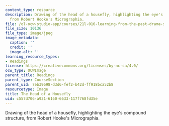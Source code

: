 ```yaml
---
content_type: resource
description: Drawing of the head of a housefly, highlighting the eye's compound structure,
  from Robert Hooke's Micrographia.
file: /ol-ocw-studio-app/courses/21l-016-learning-from-the-past-drama-science-performance-spring-2009/c557d706a93161606633117f768fd35e_fly_eye.jpg
file_size: 10136
file_type: image/jpeg
image_metadata:
  caption: ''
  credit: ''
  image-alt: ''
learning_resource_types:
- Readings
license: https://creativecommons.org/licenses/by-nc-sa/4.0/
ocw_type: OCWImage
parent_title: Readings
parent_type: CourseSection
parent_uid: 7eb39698-d3d6-fef2-b42d-ff918bca52b8
resourcetype: Image
title: The Head of a Housefly
uid: c557d706-a931-6160-6633-117f768fd35e
---
```

Drawing of the head of a housefly, highlighting the eye's compound structure, from Robert Hooke's Micrographia.